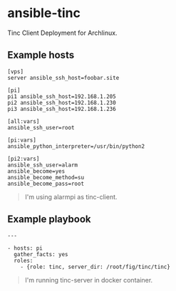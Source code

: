ansible-tinc
============

Tinc Client Deployment for Archlinux.

## Example hosts

```
[vps]
server ansible_ssh_host=foobar.site

[pi]
pi1 ansible_ssh_host=192.168.1.205
pi2 ansible_ssh_host=192.168.1.230
pi3 ansible_ssh_host=192.168.1.236

[all:vars]
ansible_ssh_user=root

[pi:vars]
ansible_python_interpreter=/usr/bin/python2

[pi2:vars]
ansible_ssh_user=alarm
ansible_become=yes
ansible_become_method=su
ansible_become_pass=root
```

> I'm using alarmpi as tinc-client.

## Example playbook

```
---

- hosts: pi
  gather_facts: yes
  roles:
    - {role: tinc, server_dir: /root/fig/tinc/tinc}
```

> I'm running tinc-server in docker container.
